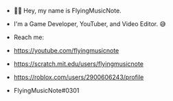- 👋🏼 Hey, my name is FlyingMusicNote.
- I'm a Game Developer, YouTuber, and Video Editor. 😅

- Reach me:
- https://youtube.com/flyingmusicnote
- https://scratch.mit.edu/users/flyingmusicnote
- https://roblox.com/users/2900606243/profile
- FlyingMusicNote#0301

<!-- fortnite, sussy balls
